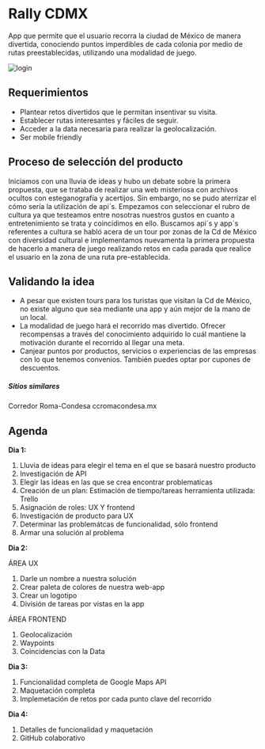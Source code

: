 # Rally CDMX

App que permite que el usuario recorra la ciudad de México  de manera divertida, conociendo puntos imperdibles de cada colonia por medio de rutas preestablecidas, utilizando una modalidad de juego.

![login](https://raw.githubusercontent.com/PaulinaVPG/rally-cdmx/master/assets/images/rally-home.png)

## Requerimientos

* Plantear retos divertidos que le permitan insentivar su visita.
* Establecer rutas interesantes y fáciles de seguir.
* Acceder a la data necesaria para realizar la geolocalización.
* Ser mobile friendly

## Proceso de selección del producto

Iniciamos con  una lluvia de ideas y hubo un debate sobre la primera propuesta, que se trataba de  realizar una web misteriosa con archivos ocultos con esteganografía y acertijos. Sin embargo, no se pudo aterrizar el cómo sería la utilización de api´s.
Empezamos con seleccionar el rubro de cultura ya que testeamos entre nosotras nuestros gustos en cuanto a entretenimiento se trata y coincidimos en ello.
Buscamos api´s y app´s referentes a cultura se habló acera de un tour por zonas de la Cd de México con diversidad cultural e implementamos nuevamenta la primera propuesta de hacerlo a manera de juego realizando retos en cada parada que realice el usuario en la zona de una ruta pre-establecida.  

## Validando la idea

* A pesar que existen tours para los turistas que visitan la Cd de México, no existe alguno que sea mediante una app y aún mejor de la mano de un local.
* La modalidad de juego hará el recorrido mas divertido.
Ofrecer recompensas a través del conocimiento adquirido lo cuál mantiene la motivación durante el recorrido al llegar una meta.
* Canjear puntos por productos, servicios o experiencias de las empresas con lo que tenemos convenios. También puedes optar por cupones de descuentos.


##### Sitios similares
Corredor Roma-Condesa ccromacondesa.mx

## Agenda

**Dia 1:**
1. Lluvia de ideas para elegir el tema en el que se basará nuestro producto
2. Investigación de API
3. Elegir las ideas en las que se crea encontrar problematicas
4. Creación de un plan: Estimación de tiempo/tareas herramienta utilizada: Trello
5. Asignación de roles: UX Y frontend
6. Investigación de producto para UX
7. Determinar las problemátcas de funcionalidad, sólo frontend
8. Armar una solución al problema

**Dia 2:**

ÁREA UX
1. Darle un nombre a nuestra solución
2. Crear paleta de colores de nuestra web-app
3. Crear un logotipo
4. División de tareas por vistas en la app

ÁREA FRONTEND
1. Geolocalización
2. Waypoints
3. Coincidencias con la Data

**Dia 3:**
1. Funcionalidad completa de Google Maps API
2. Maquetación completa
3. Implemetación de retos por cada punto clave del recorrido

**Dia 4:**
1. Detalles de funcionalidad y maquetación
2. GitHub colaborativo


